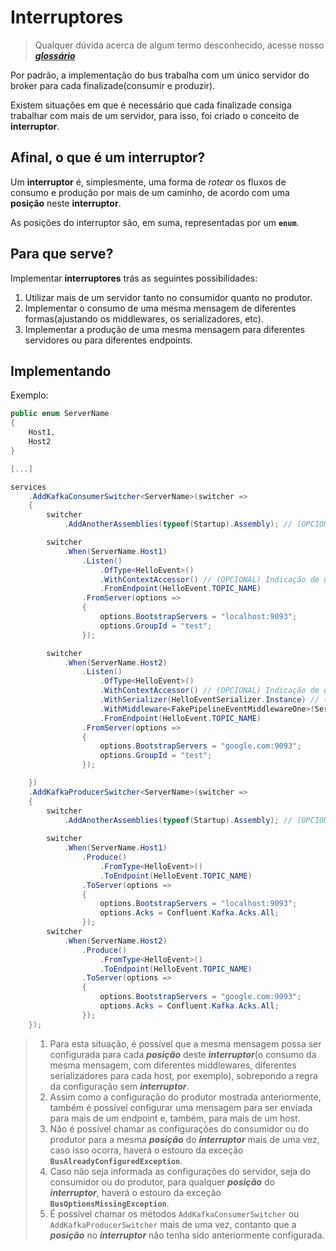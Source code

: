 # Interruptores

> Qualquer dúvida acerca de algum termo desconhecido, acesse nosso [**_glossário_**](glossario.md)

Por padrão, a implementação do bus trabalha com um único servidor do broker para cada finalizade(consumir e produzir).

Existem situações em que é necessário que cada finalizade consiga trabalhar com mais de um servidor, para isso, foi criado o conceito de __**interruptor**__.

## Afinal, o que é um interruptor?

Um __**interruptor**__ é, simplesmente, uma forma de _rotear_ os fluxos de consumo e produção por mais de um caminho, de acordo com uma __**posição**__ neste __**interruptor**__.

As posições do interruptor são, em suma, representadas por um **`enum`**.

## Para que serve?  

Implementar __**interruptores**__ trás as seguintes possibilidades:

1. Utilizar mais de um servidor tanto no consumidor quanto no produtor.
2. Implementar o consumo de uma mesma mensagem de diferentes formas(ajustando os middlewares, os serializadores, etc).
3. Implementar a produção de uma mesma mensagem para diferentes servidores ou para diferentes endpoints.

## Implementando

Exemplo:

```csharp
public enum ServerName
{
    Host1,
    Host2
}

[...]

services
    .AddKafkaConsumerSwitcher<ServerName>(switcher =>
    {
        switcher
            .AddAnotherAssemblies(typeof(Startup).Assembly); // (OPCIONAL) Adição de outros assemblies para registro dos IEventHandlers

        switcher
            .When(ServerName.Host1)
                .Listen()
                    .OfType<HelloEvent>()
                    .WithContextAccessor() // (OPCIONAL) Indicação de que o ConsumeContextAccessor será utilizado na Pipeline
                    .FromEndpoint(HelloEvent.TOPIC_NAME)
                .FromServer(options =>
                {
                    options.BootstrapServers = "localhost:9093";
                    options.GroupId = "test";
                });

        switcher
            .When(ServerName.Host2)
                .Listen()
                    .OfType<HelloEvent>()
                    .WithContextAccessor() // (OPCIONAL) Indicação de que o ConsumeContextAccessor será utilizado na Pipeline
                    .WithSerializer(HelloEventSerializer.Instance) // (OPCIONAL) Serializador
                    .WithMiddleware<FakePipelineEventMiddlewareOne>(ServiceLifetime.Transient) // (OPCIONAL) Middleware
                    .FromEndpoint(HelloEvent.TOPIC_NAME)
                .FromServer(options =>
                {
                    options.BootstrapServers = "google.com:9093";
                    options.GroupId = "test";
                });

    })
    .AddKafkaProducerSwitcher<ServerName>(switcher =>
    {
        switcher
            .AddAnotherAssemblies(typeof(Startup).Assembly); // (OPCIONAL) Adição de outros assemblies para registro dos IEventHandlers
            
        switcher
            .When(ServerName.Host1)
                .Produce()
                    .FromType<HelloEvent>()
                    .ToEndpoint(HelloEvent.TOPIC_NAME)
                .ToServer(options =>
                {
                    options.BootstrapServers = "localhost:9093";
                    options.Acks = Confluent.Kafka.Acks.All;
                });
        switcher
            .When(ServerName.Host2)
                .Produce()
                    .FromType<HelloEvent>()
                    .ToEndpoint(HelloEvent.TOPIC_NAME)
                .ToServer(options =>
                {
                    options.BootstrapServers = "google.com:9093";
                    options.Acks = Confluent.Kafka.Acks.All;
                });
    });
```

> 1. Para esta situação, é possível que a mesma mensagem possa ser configurada para cada _**posição**_ deste _**interruptor**_(o consumo da mesma mensagem, com diferentes middlewares, diferentes serializadores para cada host, por exemplo), sobrepondo a regra da configuração sem _**interruptor**_.
> 2. Assim como a configuração do produtor mostrada anteriormente, também é possível configurar uma mensagem para ser enviada para mais de um endpoint e, também, para mais de um host.
> 3. Não é possível chamar as configurações do consumidor ou do produtor para a mesma _**posição**_ do _**interruptor**_ mais de uma vez, caso isso ocorra, haverá o estouro da exceção **`BusAlreadyConfiguredException`**.
> 4. Caso não seja informada as configurações do servidor, seja do consumidor ou do produtor, para qualquer _**posição**_ do _**interruptor**_, haverá o estouro da exceção **`BusOptionsMissingException`**.
> 5. É possível chamar os métodos `AddKafkaConsumerSwitcher` ou `AddKafkaProducerSwitcher` mais de uma vez, contanto que a _**posição**_ no _**interruptor**_ não tenha sido anteriormente configurada.

